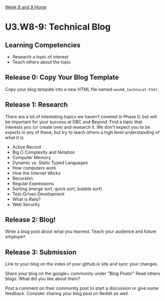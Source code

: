 [Week 8 and 9 Home](../)

# U3.W8-9: Technical Blog 

## Learning Competencies
- Research a topic of interest
- Teach others about the topic


## Release 0: Copy Your Blog Template
Copy your blog tempate into a new HTML file named `week8_technical.html`.

## Release 1: Research

There are a lot of interesting topics we haven't covered in Phase 0, but will be important for your success at DBC and Beyond. Find a topic that interests you (or create one) and research it. We don't expect you to be experts in any of these, but try to teach others a high level understanding of what it is.

- Active Record
- Big O Complexity and Notation
- Computer Memory
- Dynamic vs. Static Typed Languages
- How computers work
- How the Internet Works
- Recursion
- Regular Expressions 
- Sorting (merge sort, quick sort, bubble sort)
- Test-Driven Development
- What is Rails?
- Web Security


## Release 2: Blog!
Write a blog post about what you learned. Teach your audience and future employer!

## Release 3: Submission
Link to your blog on the index of your github.io site and sync your changes. 

Share your blog on the google+ community under "Blog Posts!" Read others blogs. What did you like about them? 

Post a comment on their community post to start a discussion or give some feedback.  Consider sharing your blog post on Reddit as well.

